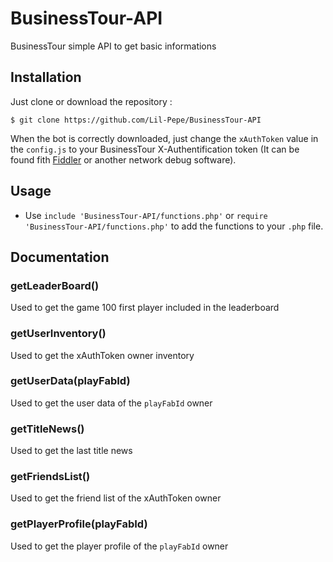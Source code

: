 # BusinessTour-API
BusinessTour simple API to get basic informations

## Installation
Just clone or download the repository :
```
$ git clone https://github.com/Lil-Pepe/BusinessTour-API
```
When the bot is correctly downloaded, just change the ```xAuthToken``` value in the ```config.js``` to your BusinessTour X-Authentification token (It can be found fith [Fiddler](https://www.telerik.com/fiddler) or another network debug software).

## Usage
- Use ```include 'BusinessTour-API/functions.php'``` or ```require 'BusinessTour-API/functions.php'``` to add the functions to your ```.php``` file.

## Documentation

### getLeaderBoard()
Used to get the game 100 first player included in the leaderboard

### getUserInventory()
Used to get the xAuthToken owner inventory

### getUserData(playFabId)
Used to get the user data of the ```playFabId``` owner

### getTitleNews()
Used to get the last title news

### getFriendsList()
Used to get the friend list of the xAuthToken owner

### getPlayerProfile(playFabId)
Used to get the player profile of the ```playFabId``` owner
